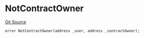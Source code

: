 # NotContractOwner
[Git Source](https://github.com/thrackle-io/forte-rules-engine/blob/0c70bcd32f4dcc456508b64e73411cac76dd6f09/src/client/token/handler/diamond/HandlerDiamondLib.sol)


```solidity
error NotContractOwner(address _user, address _contractOwner);
```

